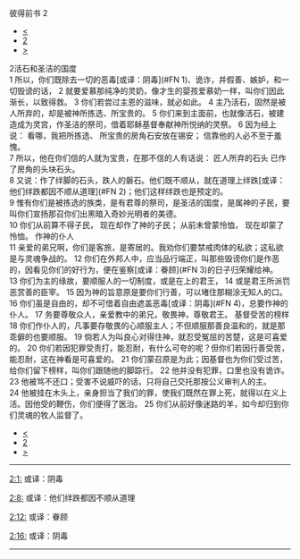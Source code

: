 ﻿





 彼得前书 2




* [<](bible/1PE01.md)
* [2](bible/1PE.md)
* [>](bible/1PE03.md)



 
2活石和圣洁的国度  
1 所以，你们既除去一切的恶毒[或译：阴毒](#FN
1)、诡诈，并假善、嫉妒，和一切毁谤的话， 
2 就要爱慕那纯净的灵奶，像才生的婴孩爱慕奶一样，叫你们因此渐长，以致得救。 
3 你们若尝过主恩的滋味，就必如此。 
4 主乃活石，固然是被人所弃的，却是被神所拣选、所宝贵的。 
5 你们来到主面前，也就像活石，被建造成为灵宫，作圣洁的祭司，借着耶稣基督奉献神所悦纳的灵祭。 
6 因为经上说： 看哪，我把所拣选、 所宝贵的房角石安放在锡安； 信靠他的人必不至于羞愧。  
7 所以，他在你们信的人就为宝贵，在那不信的人有话说： 匠人所弃的石头 已作了房角的头块石头。  
8 又说：作了绊脚的石头，跌人的磐石。他们既不顺从，就在道理上绊跌[或译：他们绊跌都因不顺从道理](#FN
2)；他们这样绊跌也是预定的。  
9 惟有你们是被拣选的族类，是有君尊的祭司，是圣洁的国度，是属神的子民，要叫你们宣扬那召你们出黑暗入奇妙光明者的美德。  
10 你们从前算不得子民， 现在却作了神的子民； 从前未曾蒙怜恤， 现在却蒙了怜恤。 作神的仆人  
11 亲爱的弟兄啊，你们是客旅，是寄居的。我劝你们要禁戒肉体的私欲；这私欲是与灵魂争战的。 
12 你们在外邦人中，应当品行端正，叫那些毁谤你们是作恶的，因看见你们的好行为，便在鉴察[或译：眷顾](#FN
3)的日子归荣耀给神。  
13 你们为主的缘故，要顺服人的一切制度，或是在上的君王， 
14 或是君王所派罚恶赏善的臣宰。 
15 因为神的旨意原是要你们行善，可以堵住那糊涂无知人的口。 
16 你们虽是自由的，却不可借着自由遮盖恶毒[或译：阴毒](#FN
4)，总要作神的仆人。 
17 务要尊敬众人，亲爱教中的弟兄，敬畏神，尊敬君王。 基督受苦的榜样  
18 你们作仆人的，凡事要存敬畏的心顺服主人；不但顺服那善良温和的，就是那乖僻的也要顺服。 
19 倘若人为叫良心对得住神，就忍受冤屈的苦楚，这是可喜爱的。 
20 你们若因犯罪受责打，能忍耐，有什么可夸的呢？但你们若因行善受苦，能忍耐，这在神看是可喜爱的。 
21 你们蒙召原是为此；因基督也为你们受过苦，给你们留下榜样，叫你们跟随他的脚踪行。 
22 他并没有犯罪，口里也没有诡诈。 
23 他被骂不还口；受害不说威吓的话，只将自己交托那按公义审判人的主。 
24 他被挂在木头上，亲身担当了我们的罪，使我们既然在罪上死，就得以在义上活。因他受的鞭伤，你们便得了医治。 
25 你们从前好像迷路的羊，如今却归到你们灵魂的牧人监督了。 
* [<](bible/1PE01.md)
* [2](bible/1PE.md)
* [>](bible/1PE03.md)





---


[2:1:](#V1)
或译：阴毒


[2:8:](#V8)
或译：他们绊跌都因不顺从道理


[2:12:](#V12)
或译：眷顾


[2:16:](#V16)
或译：阴毒




---









